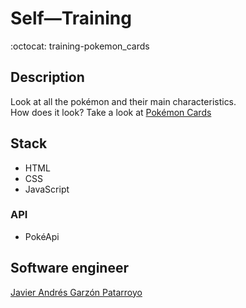 # Self―Training
:octocat: training-pokemon_cards

## Description
Look at all the pokémon and their main characteristics.  
How does it look? Take a look at [Pokémon Cards](https://javierandresgp.github.io/training-pokemon_cards/)

## Stack
* HTML
* CSS
* JavaScript
### API
* PokéApi

## Software engineer
[Javier Andrés Garzón Patarroyo](https://www.javierandresgp.com)
